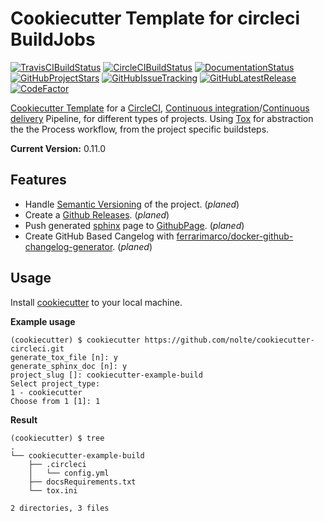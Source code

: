 # Cookiecutter Template for circleci BuildJobs

[![TravisCIBuildStatus](https://travis-ci.org/nolte/cookiecutter-circleci.svg?branch=develop)](https://travis-ci.org/nolte/cookiecutter-circleci) [![CircleCIBuildStatus](https://circleci.com/gh/nolte/cookiecutter-circleci.svg?style=svg)](https://circleci.com/gh/nolte/cookiecutter-circleci) [![DocumentationStatus](https://readthedocs.org/projects/cookiecutter-circleci/badge/?version=latest)](https://cookiecutter-circleci.readthedocs.io/en/latest/?badge=latest) [![GitHubProjectStars](https://img.shields.io/github/stars/nolte/cookiecutter-circleci.svg?label=Stars&style=social)](https://github.com/nolte/cookiecutter-circleci) [![GitHubIssueTracking](https://img.shields.io/github/issues-raw/nolte/cookiecutter-circleci.svg)](https://github.com/nolte/cookiecutter-circleci) [![GitHubLatestRelease](https://img.shields.io/github/release/nolte/cookiecutter-circleci.svg)](https://github.com/nolte/cookiecutter-circleci) [![CodeFactor](https://www.codefactor.io/repository/github/nolte/cookiecutter-circleci/badge)](https://www.codefactor.io/repository/github/nolte/cookiecutter-circleci)


[Cookiecutter Template](https://cookiecutter.readthedocs.io) for a [CircleCI](https://circleci.com/), [Continuous integration](https://en.wikipedia.org/wiki/Continuous_integration)/[Continuous delivery](https://en.wikipedia.org/wiki/Continuous_delivery) Pipeline, for different types of projects. Using [Tox](https://tox.readthedocs.io/en/latest/config.html) for abstraction the the Process workflow, from the project specific buildsteps.

**Current Version:** 0.11.0

## Features

* Handle [Semantic Versioning](https://semver.org/) of the project. (*planed*)
* Create a [Github Releases](https://help.github.com/articles/creating-releases/). (*planed*)
* Push generated [sphinx](http://www.sphinx-doc.org/en/master/) page to [GithubPage](https://pages.github.com/). (*planed*)
* Create GitHub Based Cangelog with [ferrarimarco/docker-github-changelog-generator](https://github.com/ferrarimarco/docker-github-changelog-generator). (*planed*)


## Usage

Install [cookiecutter](https://pypi.org/project/cookiecutter/) to your local machine.

**Example usage**
```
(cookiecutter) $ cookiecutter https://github.com/nolte/cookiecutter-circleci.git
generate_tox_file [n]: y
generate_sphinx_doc [n]: y
project_slug []: cookiecutter-example-build
Select project_type:
1 - cookiecutter
Choose from 1 [1]: 1
```

**Result**
```
(cookiecutter) $ tree
.
└── cookiecutter-example-build
    ├── .circleci
    │   └── config.yml
    ├── docsRequirements.txt
    └── tox.ini

2 directories, 3 files
```
